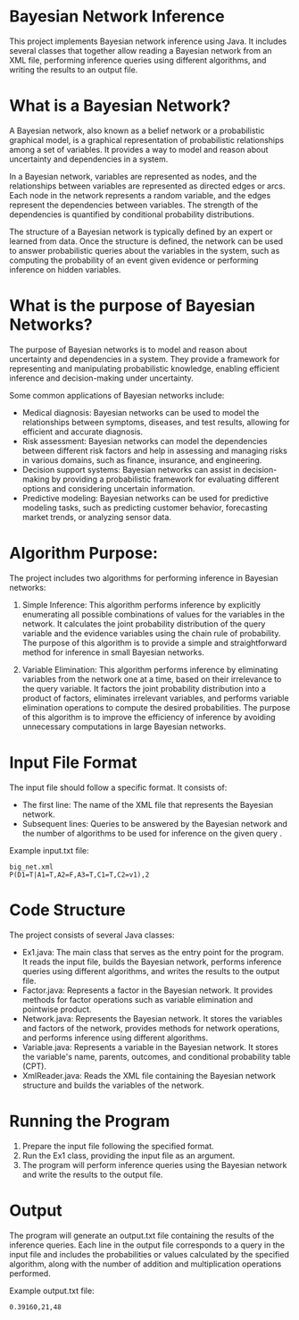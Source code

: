 # Bayesian Network Inference
This project implements Bayesian network inference using Java. It includes several classes that together allow reading a Bayesian network from an XML file, performing inference queries using different algorithms, and writing the results to an output file.

# What is a Bayesian Network?
A Bayesian network, also known as a belief network or a probabilistic graphical model, is a graphical representation of probabilistic relationships among a set of variables. It provides a way to model and reason about uncertainty and dependencies in a system.

In a Bayesian network, variables are represented as nodes, and the relationships between variables are represented as directed edges or arcs. Each node in the network represents a random variable, and the edges represent the dependencies between variables. The strength of the dependencies is quantified by conditional probability distributions.

The structure of a Bayesian network is typically defined by an expert or learned from data. Once the structure is defined, the network can be used to answer probabilistic queries about the variables in the system, such as computing the probability of an event given evidence or performing inference on hidden variables.

# What is the purpose of Bayesian Networks?
The purpose of Bayesian networks is to model and reason about uncertainty and dependencies in a system. They provide a framework for representing and manipulating probabilistic knowledge, enabling efficient inference and decision-making under uncertainty.

Some common applications of Bayesian networks include:
* Medical diagnosis: Bayesian networks can be used to model the relationships between symptoms, diseases, and test results, allowing for efficient and accurate diagnosis.
* Risk assessment: Bayesian networks can model the dependencies between different risk factors and help in assessing and managing risks in various domains, such as finance, insurance, and engineering.
* Decision support systems: Bayesian networks can assist in decision-making by providing a probabilistic framework for evaluating different options and considering uncertain information.
* Predictive modeling: Bayesian networks can be used for predictive modeling tasks, such as predicting customer behavior, forecasting market trends, or analyzing sensor data.

# Algorithm Purpose:
The project includes two algorithms for performing inference in Bayesian networks:

1. Simple Inference: This algorithm performs inference by explicitly enumerating all possible combinations of values for the variables in the network. It calculates the joint probability distribution of the query variable and the evidence variables using the chain rule of probability. The purpose of this algorithm is to provide a simple and straightforward method for inference in small Bayesian networks.

2. Variable Elimination: This algorithm performs inference by eliminating variables from the network one at a time, based on their irrelevance to the query variable. It factors the joint probability distribution into a product of factors, eliminates irrelevant variables, and performs variable elimination operations to compute the desired probabilities. The purpose of this algorithm is to improve the efficiency of inference by avoiding unnecessary computations in large Bayesian networks.


# Input File Format
The input file should follow a specific format. It consists of:

* The first line: The name of the XML file that represents the Bayesian network.
* Subsequent lines: Queries to be answered by the Bayesian network and the number of algorithms to be used for inference on the given query .

Example input.txt file:

<div dir='ltr'>

    big_net.xml
    P(D1=T|A1=T,A2=F,A3=T,C1=T,C2=v1),2
</div>

# Code Structure
The project consists of several Java classes:

* Ex1.java: The main class that serves as the entry point for the program. It reads the input file, builds the Bayesian network, performs inference queries using different algorithms, and writes the results to the output file.
* Factor.java: Represents a factor in the Bayesian network. It provides methods for factor operations such as variable elimination and pointwise product.
* Network.java: Represents the Bayesian network. It stores the variables and factors of the network, provides methods for network operations, and performs inference using different algorithms.
* Variable.java: Represents a variable in the Bayesian network. It stores the variable's name, parents, outcomes, and conditional probability table (CPT).
* XmlReader.java: Reads the XML file containing the Bayesian network structure and builds the variables of the network.

# Running the Program
1. Prepare the input file following the specified format.
2. Run the Ex1 class, providing the input file as an argument.
3. The program will perform inference queries using the Bayesian network and write the results to the output file.

# Output
The program will generate an output.txt file containing the results of the inference queries. Each line in the output file corresponds to a query in the input file and includes the probabilities or values calculated by the specified algorithm, along with the number of addition and multiplication operations performed.

Example output.txt file:
<div dir='ltr'>

    0.39160,21,48
  
</div>
